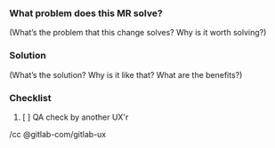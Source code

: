 ### What problem does this MR solve?

(What’s the problem that this change solves? Why is it worth solving?)

### Solution

(What’s the solution? Why is it like that? What are the benefits?)

### Checklist

1. [ ] QA check by another UX'r

/cc @gitlab-com/gitlab-ux
